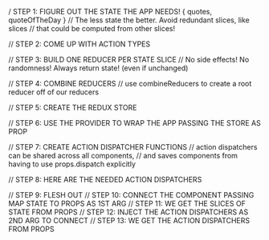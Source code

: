 / STEP 1: FIGURE OUT THE STATE THE APP NEEDS! { quotes, quoteOfTheDay }
// The less state the better. Avoid redundant slices, like slices
// that could be computed from other slices!

// STEP 2: COME UP WITH ACTION TYPES

// STEP 3: BUILD ONE REDUCER PER STATE SLICE
// No side effects! No randomness! Always return state! (even if unchanged)

// STEP 4: COMBINE REDUCERS
// use combineReducers to create a root reducer off of our reducers

// STEP 5: CREATE THE REDUX STORE

// STEP 6: USE THE PROVIDER TO WRAP THE APP PASSING THE STORE AS PROP

// STEP 7: CREATE ACTION DISPATCHER FUNCTIONS
// action dispatchers can be shared across all components,
// and saves components from having to use props.dispatch explicitly

// STEP 8: HERE ARE THE NEEDED ACTION DISPATCHERS

// STEP 9: FLESH OUT
// STEP 10: CONNECT THE COMPONENT PASSING MAP STATE TO PROPS AS 1ST ARG
// STEP 11: WE GET THE SLICES OF STATE FROM PROPS
// STEP 12: INJECT THE ACTION DISPATCHERS AS 2ND ARG TO CONNECT
// STEP 13: WE GET THE ACTION DISPATCHERS FROM PROPS
